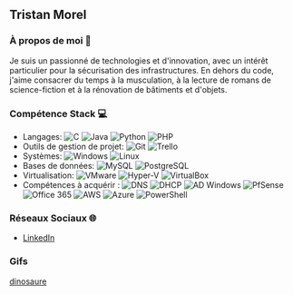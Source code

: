 ## Tristan Morel

### À propos de moi 🌟
Je suis un passionné de technologies et d'innovation, avec un intérêt particulier pour la sécurisation des infrastructures. En dehors du code, j'aime consacrer du temps à la musculation, à la lecture de romans de science-fiction et à la rénovation de bâtiments et d'objets.

### Compétence Stack 💻
- Langages: ![C](https://upload.wikimedia.org/wikipedia/commons/thumb/1/18/C_Programming_Language.svg/280px-C_Programming_Language.svg.png) ![Java](lien_vers_l_image_Java) ![Python](lien_vers_l_image_Python) ![PHP](lien_vers_l_image_PHP)
- Outils de gestion de projet: ![Git](lien_vers_l_image_Git) ![Trello](lien_vers_l_image_Trello)
- Systèmes: ![Windows](lien_vers_l_image_Windows) ![Linux](lien_vers_l_image_Linux)
- Bases de données: ![MySQL](lien_vers_l_image_MySQL) ![PostgreSQL](lien_vers_l_image_PostgreSQL)
- Virtualisation: ![VMware](lien_vers_l_image_VMware) ![Hyper-V](lien_vers_l_image_Hyper-V) ![VirtualBox](lien_vers_l_image_VirtualBox)
- Compétences à acquérir : ![DNS](lien_vers_l_image_DNS) ![DHCP](lien_vers_l_image_DHCP) ![AD Windows](lien_vers_l_image_AD_Windows) ![PfSense](lien_vers_l_image_PfSense) ![Office 365](lien_vers_l_image_Office_365) ![AWS](lien_vers_l_image_AWS) ![Azure](lien_vers_l_image_Azure) ![PowerShell](lien_vers_l_image_PowerShell)

### Réseaux Sociaux 🌐
- [LinkedIn](www.linkedin.com/in/tristan-morel21)

### Gifs
[dinosaure](https://www.google.com/url?sa=i&url=https%3A%2F%2Fblog.google%2Fproducts%2Fchrome%2Fchrome-dino%2F&psig=AOvVaw0dgMJsv0kXCYnQZ8VQv2PO&ust=1704661673539000&source=images&cd=vfe&ved=0CBIQjRxqFwoTCPiQod7VyYMDFQAAAAAdAAAAABAE)
